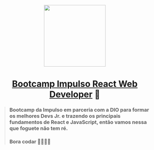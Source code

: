   <p align="center">
  <img src = "https://hermes.digitalinnovation.one/tracks/e9395483-aee9-4f2f-a361-b9a133034a2e.png" width = "200">
</p>


<span align="center">

# [**Bootcamp Impulso React Web Developer**](https://web.digitalinnovation.one/) 🔗

</span>

> ### Bootcamp da Impulso em parceria com a DIO para formar os melhores Devs Jr. e trazendo os principais fundamentos de React e JavaScript, então vamos nessa que foguete não tem ré.
>### Bora codar 🚀🚀🚀🚀
